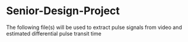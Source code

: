# Senior-Design-Project
The following file(s) will be used to extract pulse signals from video and estimated differential pulse transit time
